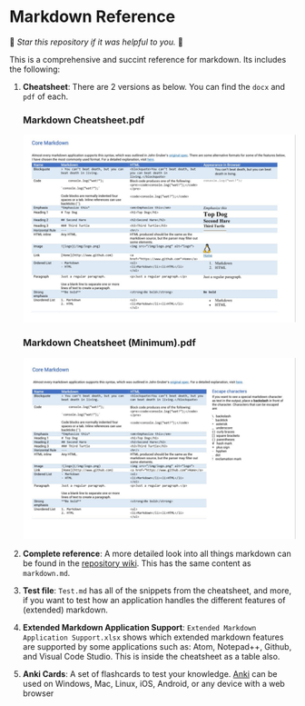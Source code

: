 # Markdown Reference

🌟 *Star this repository if it was helpful to you.* 🌟

This is a comprehensive and succint reference for markdown. Its includes the following:

1. **Cheatsheet**: There are 2 versions as below. You can find the `docx`  and `pdf` of each.

	### Markdown Cheatsheet.pdf
	![cheatsheet page 1](img/cheatsheet.jpg)
	
	### Markdown Cheatsheet (Minimum).pdf
	![cheatsheet page 2](img/cheatsheet-minimum.jpg)
	
1. **Complete reference**: A more detailed look into all things markdown can be found in the [repository wiki](https://github.com/robole/markdown-cheatsheet/wiki). This has the same content as `markdown.md`. 

1. **Test file**: `Test.md` has all of the snippets from the cheatsheet, and more, if you want to test how an application handles the different features of (extended) markdown. 

1. **Extended Markdown Application Support**: `Extended Markdown Application Support.xlsx` shows which extended markdown features are supported by some applications such as: Atom, Notepad++, Github, and Visual Code Studio. This is inside the cheatsheet as a table also.

1. **Anki Cards**: A set of flashcards to test your knowledge. [Anki](https://apps.ankiweb.net/) can be used on Windows, Mac, Linux, iOS, Android, or any device with a web browser 

